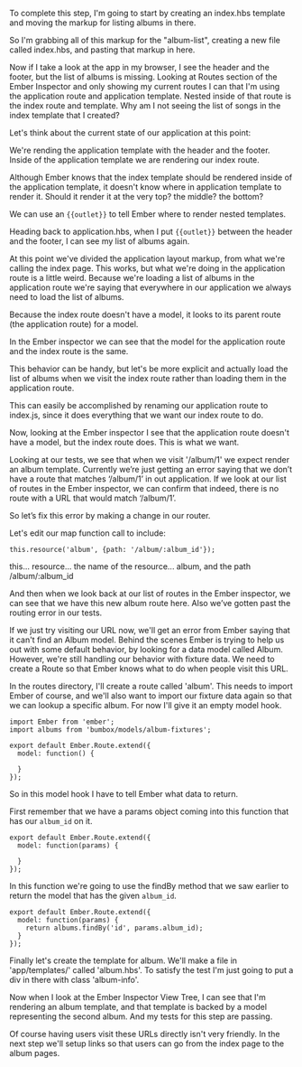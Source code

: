 To complete this step, I'm going to start by creating an index.hbs template and
moving the markup for listing albums in there.

So I'm grabbing all of this markup for the  "album-list", creating a new file
called index.hbs, and pasting that markup in here.

Now if I take a look at the app in my browser, I see the header and the footer,
but the list of albums is missing. Looking at Routes section of the Ember
Inspector and only showing my current routes I can that I'm using the
application route and application template. Nested inside of that route is the
index route and template. Why am I not seeing the list of songs in the index
template that I created?

Let's think about the current state of our application at this point:

We're rending the application template with the header and the footer.
Inside of the application template we are rendering our index route.

Although Ember knows that the index template should be rendered inside of the
application template, it doesn't know where in application template to render
it. Should it render it at the very top? the middle? the bottom?

We can use an `{{outlet}}` to tell Ember where to render nested templates.

Heading back to application.hbs, when I put `{{outlet}}` between the header and
the footer, I can see my list of albums again.

At this point we've divided the application layout markup, from what we're
calling the index page. This works, but what we're doing in the application
route is a little weird. Because we're loading a list of albums in the
application route we're saying that everywhere in our application we always need
to load the list of albums.

Because the index route doesn't have a model, it looks to its parent route (the
application route) for a model.

In the Ember inspector we can see that the model for the application route and
the index route is the same.

This behavior can be handy, but let's be more explicit and actually load the
list of albums when we visit the index route rather than loading them in the
application route.

This can easily be accomplished by renaming our application route to index.js,
since it does everything that we want our index route to do.

Now, looking at the Ember inspector I see that the application route doesn't
have a model, but the index route does. This is what we want.

Looking at our tests, we see that when we visit '/album/1' we expect render an
album template. Currently we’re just getting an error saying that we don’t have
a route that matches ‘/album/1’ in out application. If we look at our list of
routes in the Ember inspector, we can confirm that indeed, there is no route
with a URL that would match ‘/album/1’.

So let’s fix this error by making a change in our router.

Let's edit our map function call to include:

```
this.resource('album', {path: '/album/:album_id'});
```

this... resource... the name of the resource... album, and the path /album/:album_id

And then when we look back at our list of routes in the Ember inspector, we can
see that we have this new album route here. Also we’ve gotten past the routing
error in our tests.

If we just try visiting our URL now, we'll get an error from Ember saying that
it can't find an Album model. Behind the scenes Ember is trying to help us out
with some default behavior, by looking for a data model called Album. However,
we're still handling our behavior with fixture data. We need to create a
Route so that Ember knows what to do when people visit this URL.

In the routes directory, I'll create a route called 'album'. This needs to
import Ember of course, and we'll also want to import our fixture data again so
that we can lookup a specific album.  For now I'll give it an empty model hook.

```
import Ember from 'ember';
import albums from 'bumbox/models/album-fixtures';

export default Ember.Route.extend({
  model: function() {

  }
});
```

So in this model hook I have to tell Ember what data to return.

First remember that we have a params object coming into this function that has
our `album_id` on it.

```
export default Ember.Route.extend({
  model: function(params) {

  }
});
```

In this function we're going to use the findBy method that we saw earlier to
return the model that has the given `album_id`.

```
export default Ember.Route.extend({
  model: function(params) {
    return albums.findBy('id', params.album_id);
  }
});
```

Finally let's create the template for album. We'll make a file in
'app/templates/' called 'album.hbs'. To satisfy the test I'm just going to put a
div in there with class 'album-info'.

Now when I look at the Ember Inspector View Tree, I can see that I'm rendering
an album template, and that template is backed by a model representing the second album. And my tests for this step are passing.

Of course having users visit these URLs directly isn't very friendly. In the
next step we'll setup links so that users can go from the index page to the
album pages.

